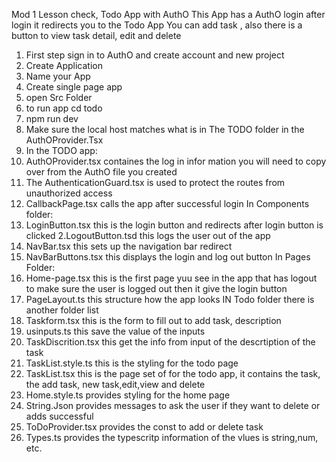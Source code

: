 
 Mod 1 Lesson check, Todo App with AuthO This App has a AuthO login after login it redirects you to the Todo App You can add task , also there is a button to view task detail, edit and delete
1.	First step sign in to AuthO and create account and new project
2.	Create Application
3.	Name your App
4.	Create single page app
5.	open Src Folder
6.	to run app cd todo
7.	npm run dev
8.	Make sure the local host matches what is in The TODO folder in the AuthOProvider.Tsx
9.	In the TODO app:
10.	AuthOProvider.tsx containes the log in infor mation you will need to copy over from the AuthO file you created
11.	The AuthenticationGuard.tsx is used to protect the routes from unauthorized access
12.	CallbackPage.tsx calls the app after successful login In Components folder:
13.	LoginButton.tsx this is the login button and redirects after login button is clicked 2.LogoutButton.tsd this logs the user out of the app
14.	NavBar.tsx this sets up the navigation bar redirect
15.	NavBarButtons.tsx this displays the login and log out button In Pages Folder:
16.	Home-page.tsx this is the first page yuu see in the app that has logout to make sure the user is logged out then it give the login button
17.	PageLayout.ts this structure how the app looks IN Todo folder there is another folder list
18.	Taskform.tsx this is the form to fill out to add task, description
19.	usinputs.ts this save the value of the inputs
20.	TaskDiscrition.tsx this get the info from input of the descrtiption of the task
21.	TaskList.style.ts this is the styling for the todo page
22.	TaskList.tsx this is the page set of for the todo app, it contains the task, the add task, new task,edit,view and delete
23.	Home.style.ts provides styling for the home page
24.	String.Json provides messages to ask the user if they want to delete or adds successful
25.	ToDoProvider.tsx provides the const to add or delete task
26.	Types.ts provides the typescritp information of the vlues is string,num, etc.


